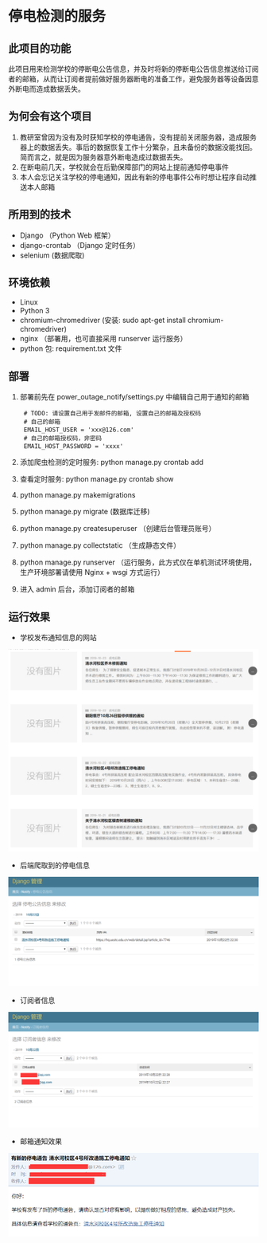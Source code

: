 # 停电检测的服务

## 此项目的功能

此项目用来检测学校的停断电公告信息，并及时将新的停断电公告信息推送给订阅者的邮箱，从而让订阅者提前做好服务器断电的准备工作，避免服务器等设备因意外断电而造成数据丢失。

## 为何会有这个项目

1. 教研室曾因为没有及时获知学校的停电通告，没有提前关闭服务器，造成服务器上的数据丢失。事后的数据恢复工作十分繁杂，且未备份的数据没能找回。简而言之，就是因为服务器意外断电造成过数据丢失。
2. 在断电前几天，学校就会在后勤保障部门的网站上提前通知停电事件
3. 本人会忘记关注学校的停电通知，因此有新的停电事件公布时想让程序自动推送本人邮箱


## 所用到的技术

- Django （Python Web 框架）
- django-crontab （Django 定时任务）
- selenium (数据爬取)

## 环境依赖

- Linux
- Python 3
- chromium-chromedriver (安装: sudo apt-get install chromium-chromedriver)
- nginx （部署用，也可直接采用 runserver 运行服务）
- python 包: requirement.txt 文件

## 部署

1. 部署前先在 power_outage_notify/settings.py 中编辑自己用于通知的邮箱 

        # TODO: 请设置自己用于发邮件的邮箱, 设置自己的邮箱及授权码
        # 自己的邮箱
        EMAIL_HOST_USER = 'xxx@126.com'
        # 自己的邮箱授权码，非密码
        EMAIL_HOST_PASSWORD = 'xxxx'
       
2. 添加爬虫检测的定时服务: python manage.py crontab add
2. 查看定时服务: python manage.py crontab show
3. python manage.py makemigrations
4. python manage.py migrate (数据库迁移)
5. python manage.py createsuperuser （创建后台管理员账号）
6. python manage.py collectstatic （生成静态文件）
7. python manage.py runserver
   （运行服务，此方式仅在单机测试环境使用，生产环境部署请使用 Nginx + wsgi
   方式运行）
9. 进入 admin 后台，添加订阅者的邮箱
   
## 运行效果

- 学校发布通知信息的网站

![学校后勤网站的公告](image/image0.png)

- 后端爬取到的停电信息

![停电公告数据](image/image1.png)

- 订阅者信息

![订阅者信息](image/image2.png)

- 邮箱通知效果

![邮箱通知效果](image/image3.png)
